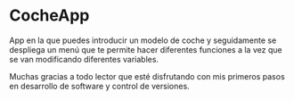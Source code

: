 # CocheApp
App en la que puedes introducir un modelo de coche y seguidamente se despliega un menú que te permite hacer diferentes funciones a la vez que se van modificando diferentes variables.

Muchas gracias a todo lector que esté disfrutando con mis primeros pasos en desarrollo de software y control de versiones.
